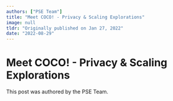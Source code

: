 ```yaml
---
authors: ["PSE Team"]
title: "Meet COCO! - Privacy & Scaling Explorations"
image: null
tldr: "Originally published on Jan 27, 2022"
date: "2022-08-29"
---
```


# Meet COCO! - Privacy & Scaling Explorations

This post was authored by the PSE Team.
